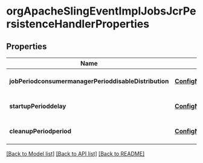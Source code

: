 # orgApacheSlingEventImplJobsJcrPersistenceHandlerProperties

## Properties
Name | Type | Description | Notes
------------ | ------------- | ------------- | -------------
**jobPeriodconsumermanagerPerioddisableDistribution** | [**ConfigNodePropertyBoolean**](ConfigNodePropertyBoolean.md) |  | [optional] [default to null]
**startupPerioddelay** | [**ConfigNodePropertyInteger**](ConfigNodePropertyInteger.md) |  | [optional] [default to null]
**cleanupPeriodperiod** | [**ConfigNodePropertyInteger**](ConfigNodePropertyInteger.md) |  | [optional] [default to null]

[[Back to Model list]](../README.md#documentation-for-models) [[Back to API list]](../README.md#documentation-for-api-endpoints) [[Back to README]](../README.md)


